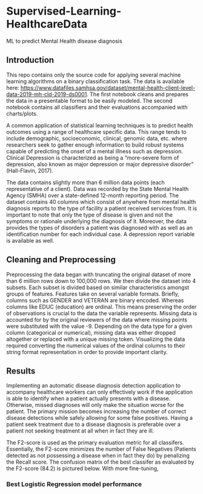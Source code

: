 # Supervised-Learning-HealthcareData
ML to predict Mental Health disease diagnosis 


## Introduction
This repo contains only the source code for applying several machine learning algorithms on a binary classification task. The data is available here: https://www.datafiles.samhsa.gov/dataset/mental-health-client-level-data-2019-mh-cld-2019-ds0001. The first notebook cleans and prepares the data in a presentable format to be easily modeled. The second notebook contains all classifiers and their evaluations accompanied with charts/plots.


A common application of statistical learning techniques is to predict health outcomes using a range of healthcare specific data. This range tends to include demographic, socioeconomic, clinical, genomic data, etc. where researchers seek to gather enough information to build robust systems capable of predicting the onset of a mental illness such as depression. Clinical Depression is characterized as being a “more-severe form of depression, also known as major depression or major depressive disorder” (Hall-Flavin, 2017).

The data contains slightly more than 6 million data points (each representative of a client). Data was recorded by the State Mental Health Agency (SMHA) over a state-defined 12-month reporting period. The dataset contains 40 columns which consist of anywhere from mental health diagnosis reports to the type of facility a patient received services from. It is important to note that only the type of disease is given and not the symptoms or rationale underlying the diagnosis of it. Moreover, the data provides the types of disorders a patient was diagnosed with as well as an identification number for each individual case. A depression report variable is available as well.

## Cleaning and Preprocessing
Preprocessing the data began with truncating the original dataset of more than 6 million rows down to 100,000 rows. We then divide the dataset into 4 subsets. Each subset is divided based on similar characteristics amongst groups of features. Features take on several variable formats. Briefly, columns such as GENDER and VETERAN are binary encoded. Whereas columns like EDUC (education) are ordinal. This means preserving the order of observations is crucial to the data the variable represents. Missing data is accounted for by the original reviewers of the data where missing points were substituted with the value -9. Depending on the data type for a given column (categorical or numerical), missing data was either dropped altogether or replaced with a unique missing token. Visualizing the data required converting the numerical values of the ordinal columns to their string format representation in order to provide important clarity. 

## Results
Implementing an automatic disease diagnosis detection application to accompany healthcare workers can only effectively work if the application is able to identify when a patient actually presents with a disease. Otherwise, missed diagnoses will only make the situation worse for the patient. The primary mission becomes increasing the number of correct disease detections while safely allowing for some false positives. Having a patient seek treatment due to a disease diagnosis is preferable over a patient not seeking treatment at all when in fact they are ill. 

The F2-score is used as the primary evaluation metric for all classifers. Essentially, the F2-score minimizes the number of False Negatives (Patients detected as not possessing a disease when in fact they do) by penalizing the Recall score. The confusion matrix of the best classifer as evaluated by the F2-score (84.2) is pictured below. With more fine-tuning, 
### Best Logistic Regression model performance



